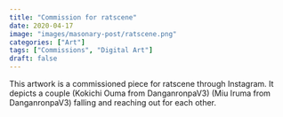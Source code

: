 ```yaml
---
title: "Commission for ratscene"
date: 2020-04-17
image: "images/masonary-post/ratscene.png"
categories: ["Art"]
tags: ["Commissions", "Digital Art"]
draft: false
---
```


This artwork is a commissioned piece for ratscene through Instagram. It depicts a couple (Kokichi Ouma from DanganronpaV3) (Miu Iruma from DanganronpaV3) falling and reaching out for each other.
